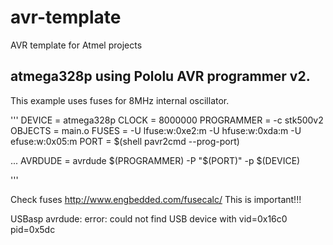 # avr-template
AVR template for Atmel projects

## atmega328p using Pololu AVR programmer v2.

This example uses fuses for 8MHz internal oscillator.

'''
DEVICE     = atmega328p
CLOCK      = 8000000
PROGRAMMER = -c stk500v2
OBJECTS    = main.o
FUSES      = -U lfuse:w:0xe2:m -U hfuse:w:0xda:m -U efuse:w:0x05:m
PORT       = $(shell pavr2cmd --prog-port)

...
AVRDUDE = avrdude $(PROGRAMMER) -P "$(PORT)" -p $(DEVICE)

'''

Check fuses http://www.engbedded.com/fusecalc/
This is important!!!




USBasp avrdude: error: could not find USB device with vid=0x16c0 pid=0x5dc
